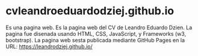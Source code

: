 # cvleandroeduardodziej.github.io
Es una pagina web. Es la pagina web del CV de Leandro Eduardo Dzien. La pagina fue disenada usando HTML, CSS, JavaScript, y Frameworks (w3, bootstrap).
La pagina web sesta publicada mediante GitHub Pages en la URL: https://leandrodziej.github.io/



